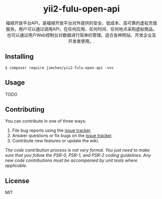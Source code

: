 <h1 align="center"> yii2-fulu-open-api </h1>

<p align="center"> 福禄开放平台API，是福禄开放平台对外提供的安全、低成本、高可靠的虚拟充值服务。用户可以通过调用API，在任何应用、任何时间、任何地点采购虚拟商品，也可以通过用户Web控制台对数据进行简单的管理。适合各种网站、开发企业及开发者使用。.</p>


## Installing

```shell
$ composer require jimchen/yii2-fulu-open-api -vvv
```

## Usage

TODO

## Contributing

You can contribute in one of three ways:

1. File bug reports using the [issue tracker](https://github.com/jimchen/yii2-fulu-open-api/issues).
2. Answer questions or fix bugs on the [issue tracker](https://github.com/jimchen/yii2-fulu-open-api/issues).
3. Contribute new features or update the wiki.

_The code contribution process is not very formal. You just need to make sure that you follow the PSR-0, PSR-1, and PSR-2 coding guidelines. Any new code contributions must be accompanied by unit tests where applicable._

## License

MIT